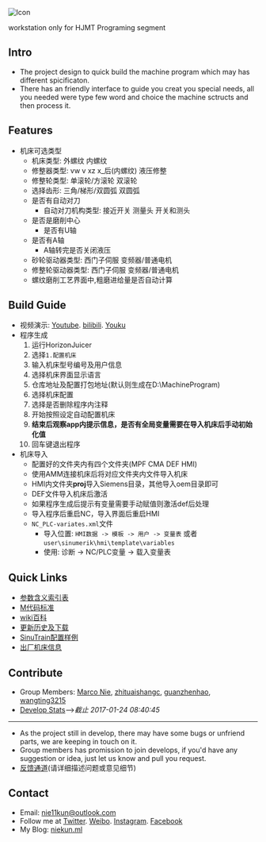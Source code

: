 ![Icon](https://i.imgur.com/4MfwYqL.jpg)

workstation only for HJMT Programing segment

## Intro

* The project design to quick build the machine program which may has different spicificaton.
* There has an friendly interface to guide you creat you special needs, all you needed were type few word and choice the machine sctructs and then process it.

## Features

* 机床可选类型
    * 机床类型: 外螺纹 内螺纹
    * 修整器类型: vw v xz x_后(内螺纹) 液压修整
    * 修整轮类型: 单滚轮/方滚轮 双滚轮
    * 选择齿形: 三角/梯形/双圆弧 双圆弧
    * 是否有自动对刀
        * 自动对刀机构类型: 接近开关 测量头 开关和测头
    * 是否是磨削中心
        * 是否有U轴
    * 是否有A轴
        * A轴转完是否关闭液压
    * 砂轮驱动器类型: 西门子伺服 变频器/普通电机
    * 修整轮驱动器类型: 西门子伺服 变频器/普通电机
    * 螺纹磨削工艺界面中,粗磨进给量是否自动计算

## Build Guide

* 视频演示: [Youtube](https://youtu.be/YIN5JHb4B0E). [bilibili](https://www.bilibili.com/video/av34441063/). [Youku](https://v.youku.com/v_show/id_XMzg4MzI3MDM0NA==.html?spm=a2h3j.8428770.3416059.1)
* 程序生成
    1. 运行HorizonJuicer
    2. 选择`1.配置机床`
    3. 输入机床型号编号及用户信息
    4. 选择机床界面显示语言
    5. 仓库地址及配置打包地址(默认则生成在D:\MachineProgram)
    6. 选择机床配置
    7. 选择是否删除程序内注释
    8. 开始按照设定自动配置机床
    9. **结束后观察app内提示信息，是否有全局变量需要在导入机床后手动初始化值**
    10. 回车键退出程序
* 机床导入
    * 配置好的文件夹内有四个文件夹(MPF CMA DEF HMI)
    * 使用AMM连接机床后将对应文件夹内文件导入机床
    * HMI内文件夹**proj**导入Siemens目录，其他导入oem目录即可
    * DEF文件导入机床后激活
    * 如果程序生成后提示有变量需要手动赋值则激活def后处理
    * 导入程序后重启NC，导入界面后重启HMI
    * `NC_PLC-variates.xml`文件
        * 导入位置: `HMI数据 -> 模板 -> 用户 -> 变量表` 或者 `user\sinumerik\hmi\template\variables`
        * 使用: 诊断 -> NC/PLC变量 -> 载入变量表

## Quick Links

* [参数含义索引表](https://github.com/nie11kun/Programing_NC/blob/master/Source_Library/Parameter_Index.md)
* [M代码标准](https://github.com/nie11kun/Programing_NC/blob/master/Source_Library/M-sympol_Index.md)
* [wiki百科](https://github.com/nie11kun/Programing_NC/wiki)
* [更新历史及下载](https://github.com/nie11kun/Programing_NC/releases)
* [SinuTrain配置样例](https://github.com/nie11kun/Programing_NC/wiki/SinuTrain导出文件样例)
* [出厂机床信息](https://github.com/nie11kun/Programing_NC/blob/master/Source_Library/Sell_Log.md)

## Contribute

* Group Members: [Marco Nie](https://github.com/nie11kun), [zhituaishangc](https://github.com/zhituaishangc), [guanzhenhao](https://github.com/guanzhenhao), [wangting3215](https://github.com/wangting3215)
* [Develop Stats](https://nie11kun.github.io/Programing_NC/)-->*截止 2017-01-24 08:40:45*
---
* As the project still in develop, there may have some bugs or unfriend parts, we are keeping in touch on it.
* Group members has promission to join develops, if you'd have any suggestion or idea, just let us know and pull you request.
* [反馈通道](https://github.com/nie11kun/Programing_NC/issues)(请详细描述问题或意见细节)

## Contact

* Email: nie11kun@outlook.com
* Follow me at [Twitter](https://twitter.com/marco_nie). [Weibo](https://weibo.com/nie11kun). [Instagram](https://www.instagram.com/marco_nie_/). [Facebook](https://www.facebook.com/nie11kun)
* My Blog: [niekun.ml](https://marcosvps.ml)

